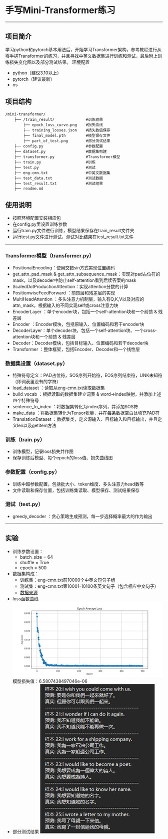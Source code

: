 # 手写Mini-Transformer练习

---
## 项目简介
学习python和pytorch基本用法后，开始学习Transformer架构，参考教程进行从零手搓Transformer的练习，并且寻找中英文数据集进行训练和测试，最后附上训练损失变化图以及部分测试结果。
环境配置
- python（建议3.10以上）
- pytorch（建议最新）
- os
## 项目结构
```
/mini-transformer/
    ├── /train_result/              #训练结果
        ├── epoch_loss_curve.png    #损失曲线
        ├── training_losses.json    #损失数值保存
        ├── final_model.pth         #模型保存文件
        ├── part_of_test.png        #部分测试结果
    ├── config.py                   #参数配置
    ├── dataset.py                  #数据集构建
    ├── transformer.py              #Transformer模型
    ├── train.py                    #训练
    ├── test.py                     #测试 
    ├── eng-cmn.txt                 #中英文数据集
    ├── test_data.txt               #测试数据
    ├── test_result.txt             #测试结果
    ├── readme.md
```
## 使用说明
- 按照环境配置安装相应包
- 在config.py里设置训练参数
- 运行train.py文件进行训练，模型结果保存在train_result文件夹
- 运行test.py文件进行测试，测试对比结果在test_result.txt文件
---
### Transformer模型（transformer.py）
- PositionalEncoding：使用交错sin方式实现位置编码
- get_attn_pad_mask & get_attn_subsequence_mask：实现对pad占位符的mask，以及decoder中防止self-attention看到后续答案的mask
- ScaledDotProductionAttention：实现attention分数的计算
- PositionwiseFeedForward ：前馈层和残差层的实现
- MultiHeadAttention ：多头注意力机制层，输入有Q,K,V以及对应的attn_mask，根据输入的不同实现self或cross注意力块
- EncoderLayer ：单个encoder块，包括一个self-attention块和一个前馈 & 残差层
- Encoder ：Encoder模块，包括原输入、位置编码和若干encoder块
- DecoderLayer：单个decoder块，包括一个self-attention块、一个cross-attention块和一个前馈 & 残差层
- Decoder：Decoder模块，包括目标输入、位置编码和若干decoder块
- Transformer ：整体框架，包括Encoder、Decoder和一个线性层
### 数据集设置（dataset.py）
- 特殊符号定义：PAD占位符，SOS序列开始符，EOS序列结束符，UNK未知符（即词表里没有的字符）
- load_dataset ：读取从eng-cmn.txt读取数据集
- build_vocab ：根据读取的数据集建立词表 & word->index映射，并添加上述四个特殊符号
- sentence_to_index ：将数据集转化为index序列，并添加SOS符
- make_data ：将数据集转化为Tensor张量，并在每条数据空白处填充PAD符
- TranslationDataset ：数据集类，定义源输入、目标输入和目标输出，并且定义len以及getitem方法
### 训练（train.py）
- 训练模型，记录loss损失并作图
- 保存训练后模型、每个epoch的loss值、损失曲线图
### 参数配置（config.py）
- 训练中超参数配置，包括批大小、token维度、多头注意力head数等
- 文件读取和保存位置，包括训练集读取、模型保存、测试结果保存
### 测试（test.py）
- greedy_decoder ：贪心策略生成预测，每一步选择概率最大的作为输出

---
## 实验
- 训练参数设置：
  - batch_size = 64
  - shuffle = True
  - epoch = 500
- 数据集构成：
  - 训练集：eng-cmn.txt前10000个中英文短句子组
  - 测试集：eng-cmn.txt第10001-10100条英文句子（包含相应中文句子）
  - [数据来源](https://github.com/clgm2015/TransformerProject.git)
- loss函数曲线
![loss函数曲线](/training_results/epoch_loss_curve.png)
  模型损失值：6.5807438497046e-06
- 部分测试结果
![部分测试结果](/training_results/part_of_test.png)
